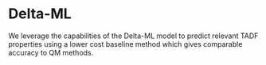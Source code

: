 # Delta-ML
We leverage the capabilities of the Delta-ML model to predict relevant TADF properties using a lower cost baseline method which gives comparable accuracy to QM methods.
